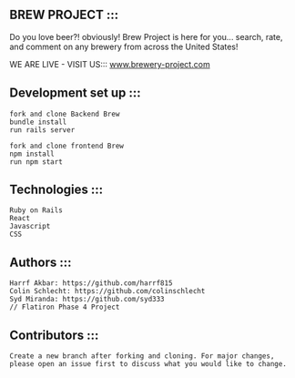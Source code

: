 BREW PROJECT :::
----------------------
Do you love beer?! obviously! Brew Project is here for you... search, rate, and comment on any brewery from across the United States!

WE ARE LIVE - VISIT US:::
www.brewery-project.com


Development set up :::
----------------------
```
fork and clone Backend Brew 
bundle install
run rails server

fork and clone frontend Brew
npm install
run npm start
```

Technologies :::
----------------------
```
Ruby on Rails
React
Javascript
CSS 
```

Authors :::
----------------------
```
Harrf Akbar: https://github.com/harrf815
Colin Schlecht: https://github.com/colinschlecht
Syd Miranda: https://github.com/syd333
// Flatiron Phase 4 Project
```

Contributors :::
----------------------
```
Create a new branch after forking and cloning. For major changes, please open an issue first to discuss what you would like to change.
```
